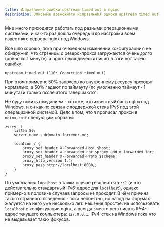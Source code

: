 ```yaml
---
title: Исправление ошибки upstream timed out в nginx
description: Описание возможного исправления ошибки upstream timed out (110: Connection timed out) в nginx под Windows
---
```


Мне много приходится работать под разными операционными системами, и как-то раз дошла очередь и до настройки всем известного сервера nginx под Windows.

Всё шло хорошо, пока при очередном изменении конфигурации я не обнаружил, что страницы с реверс-прокси загружаются очень долго (ровно по 1 минуте), а nginx периодически пишет в логи вот такую ошибку:

```
upstream timed out (110: Connection timed out)
```

При этом примерно 50% запросов ко внутреннему ресурсу проходят нормально, а 50% падают по таймауту (по умолчанию таймаут - 1 минута) и только после этого завершаются.

Не буду томить ожиданием - похоже, это известный баг в nginx под Windows, и он как-то связан с поддержкой стека IPv6 под этой операционной системой. Дело в том, что я прописал прокси в `nginx.conf` следующим образом:

```
server {
	listen 80;
	server_name subdomain.fornever.me;

	location / {
		proxy_set_header X-Forwarded-Host $host;
		proxy_set_header X-Forwarded-For $proxy_add_x_forwarded_for;
		proxy_set_header X-Forwarded-Proto $scheme;
		proxy_http_version 1.1;
		proxy_pass http://localhost:8080/;
	}
}
```

По умолчанию `localhost` в таком случае резолвится в `::1` (и это действительно стандартный IPv6-адрес для `localhost`), однако примерно в половине случаев запросы не проходят. В чём причина такого странного поведения - пока непонятно, но народ на форумах жалуется на него уже несколько лет. Решение простое: не использовать `localhost` в конфигурации nginx, а всегда вместо него писать IPv4-адрес текущего компьютера: `127.0.0.1`. IPv4-стек на Windows пока что не выделывает таких фокусов.